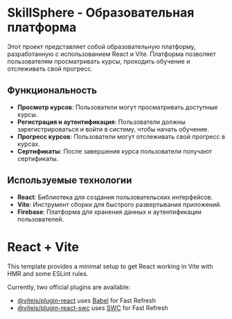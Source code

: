 # SkillSphere - Образовательная платформа

Этот проект представляет собой образовательную платформу, разработанную с использованием React и Vite. Платформа позволяет пользователям просматривать курсы, проходить обучение и отслеживать свой прогресс.


## Функциональность

- **Просмотр курсов**: Пользователи могут просматривать доступные курсы.
- **Регистрация и аутентификация**: Пользователи должны зарегистрироваться и войти в систему, чтобы начать обучение.
- **Прогресс курсов**: Пользователи могут отслеживать свой прогресс в курсах.
- **Сертификаты**: После завершения курса пользователи получают сертификаты.

## Используемые технологии

- **React**: Библиотека для создания пользовательских интерфейсов.
- **Vite**: Инструмент сборки для быстрого развертывания приложений.
- **Firebase**: Платформа для хранения данных и аутентификации пользователей.


# React + Vite

This template provides a minimal setup to get React working in Vite with HMR and some ESLint rules.

Currently, two official plugins are available:

- [@vitejs/plugin-react](https://github.com/vitejs/vite-plugin-react/blob/main/packages/plugin-react/README.md) uses [Babel](https://babeljs.io/) for Fast Refresh
- [@vitejs/plugin-react-swc](https://github.com/vitejs/vite-plugin-react-swc) uses [SWC](https://swc.rs/) for Fast Refresh
